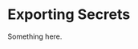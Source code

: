 [title]: # (Exporting Secrets)
[tags]: # (XXX)
[priority]: # (4134)
# Exporting Secrets
Something here.
